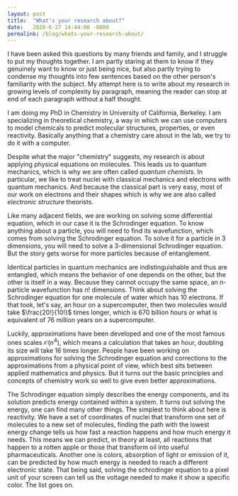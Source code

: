 ```yaml
---
layout: post
title:  "What's your research about?"
date:   2020-6-27 14:44:00 -0800
permalink: /blog/whats-your-research-about/
---
```


I have been asked this questions by many friends and family, and I struggle to put my thoughts together. I am partly staring at them to know if they genuinely want to know or just being nice, but also partly trying to condense my thoughts into few sentences based on the other person's familiarity with the subject. My attempt here is to write about my research in growing levels of complexity by paragraph, meaning the reader can stop at end of each paragraph without a half thought. 

I am doing my PhD in Chemistry in University of California, Berkeley. I am specializing in theoretical chemistry, a way in which we can use computers to model chemicals to predict molecular structures, properties, or even reactivity. Basically anything that a chemistry care about in the lab, we try to do it with a computer.

Despite what the major "chemistry" suggests, my research is about applying physical equations on molecules. This leads us to quantum mechanics, which is why we are often called *quantum chemists*. In particular, we like to treat nuclei with classical mechanics and electrons with quantum mechanics. And because the classical part is very easy, most of our work on electrons and their shapes which is why we are also called *electronic structure* theorists.

Like many adjacent fields, we are working on solving some differential equation, which in our case it is the Schrodinger equation. To know anything about a particle, you will need to find its wavefunction, which comes from solving the Schrodinger equation. To solve it for a particle in 3 dimensions, you will need to solve a 3-dimensional Schrodinger equation. But the story gets worse for more particles because of entanglement.

Identical particles in quantum mechanics are indistinguishable and thus are entangled, which means the behavior of one depends on the other, but the other is itself in a way. Because they cannot occupy the same space, an $n$-particle wavefunction has $n!$ dimensions. Think about solving the Schrodinger equation for one molecule of water which has 10 electrons. If that took, let's say, an hour on a supercomputer, then two molecules would take $\frac{20!}{10!}$ times longer, which is 670 billion hours or what is equivalent of 76 million years on a supercomputer. 

Luckily, approximations have been developed and one of the most famous ones scales $\mathcal{O}(n^4)$, which means a calculation that takes an hour, doubling its size will take 16 times longer. People have been working on approximations for solving the Schrodinger equation and corrections to the approximations from a physical point of view, which best sits between applied mathematics and physics. But it turns out the basic principles and concepts of chemistry work so well to give even better approximations.

The Schrodinger equation simply describes the energy components, and its solution predicts energy contained within a system. It turns out solving the energy, one can find many other things. The simplest to think about here is reactivity. We have a set of coordinates of nuclei that transform one set of molecules to a new set of molecules, finding the path with the lowest energy change tells us how fast a reaction happens and how much energy it needs. This means we can predict, in theory at least, all reactions that happen to a rotten apple or those that transform oil into useful pharmaceuticals. Another one is colors, absorption of light or emission of it, can be predicted by how much energy is needed to reach a different electronic state. That being said, solving the schrodinger equation to a pixel unit of your screen can tell us the voltage needed to make it show a specific color. The list goes on.
